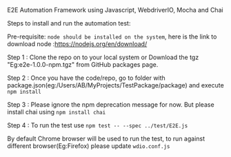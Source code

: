 E2E Automation Framework using Javascript, WebdriverIO, Mocha and Chai

Steps to install and run the automation test:

Pre-requisite: `node should be installed on the system`, here is the link to download node :https://nodejs.org/en/download/

Step 1 : Clone the repo on to your local system or Download the tgz "Eg:e2e-1.0.0-npm.tgz" from GitHub packages page. 

Step 2 : Once you have the code/repo, go to folder with package.json(eg:/Users/AB/MyProjects/TestPackage/package) and execute `npm install`

Step 3 : Please ignore the npm deprecation message for now. But please install chai using `npm install chai`

Step 4 : To run the test use `npm test -- --spec ../test/E2E.js`

By default Chrome browser will be used to run the test, to run against different browser(Eg:Firefox) please update `wdio.conf.js`





